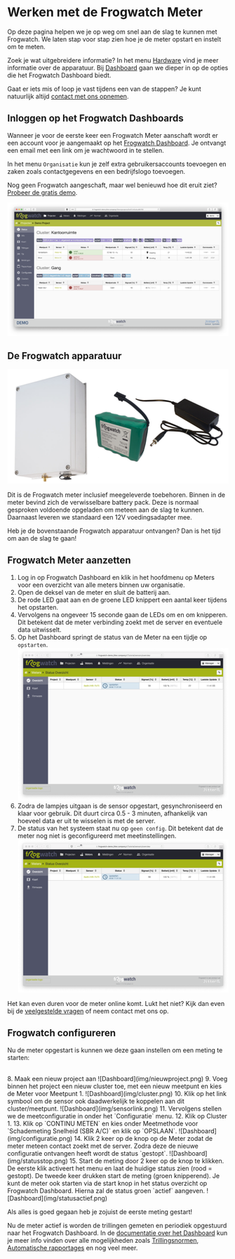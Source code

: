 
# Werken met de Frogwatch Meter

Op deze pagina helpen we je op weg om snel aan de slag te kunnen met Frogwatch. We laten stap voor stap zien hoe je de meter opstart en instelt om te meten.

Zoek je wat uitgebreidere informatie? In het menu [Hardware](../hardware/) vind je meer informatie over de apparatuur. Bij [Dashboard](../dashboard/) gaan we dieper in op de opties die het Frogwatch Dashboard biedt.

 Gaat er iets mis of loop je vast tijdens een van de stappen? Je kunt natuurlijk altijd [contact met ons opnemen](https://www.frog.watch/contact/).

## Inloggen op het Frogwatch Dashboards

Wanneer je voor de eerste keer een Frogwatch Meter aanschaft wordt er een account voor je aangemaakt op het [Frogwatch Dashboard](#todo). Je ontvangt een email met een link om je wachtwoord in te stellen.

In het menu `Organisatie` kun je zelf extra gebruikersaccounts toevoegen en zaken zoals contactgegevens en een bedrijfslogo toevoegen.

Nog geen Frogwatch aangeschaft, maar wel benieuwd hoe dit eruit ziet? [Probeer de gratis demo](https://www.frog.watch/demo/).

![Dashboard](img/dashboard1.png)



## De Frogwatch apparatuur
![Frogwatch Meter met toebehoren](img/frogwatch-apparatuur.png)

Dit is de Frogwatch meter inclusief meegeleverde toebehoren. Binnen in de meter bevind zich de verwisselbare battery pack. Deze is normaal gesproken voldoende opgeladen om meteen aan de slag te kunnen. Daarnaast leveren we standaard een 12V voedingsadapter mee.

Heb je de bovenstaande Frogwatch apparatuur ontvangen? Dan is het tijd om aan de slag te gaan!


## Frogwatch Meter aanzetten

1. Log in op Frogwatch Dashboard en klik in het hoofdmenu op Meters voor een overzicht van alle meters binnen uw organisatie.
2. Open de deksel van de meter en sluit de batterij aan.
3. De rode LED gaat aan en de groene LED knippert een aantal keer tijdens het opstarten.
4. Vervolgens na ongeveer 15 seconde gaan de LEDs om en om knipperen. Dit betekent dat de meter verbinding zoekt met de server en eventuele data uitwisselt.
5. Op het Dashboard springt de status van de Meter na een tijdje op `opstarten`.
    ![Dashboard](img/opstarten.png)
6. Zodra de lampjes uitgaan is de sensor opgestart, gesynchroniseerd en klaar voor gebruik. Dit duurt circa 0.5 - 3 minuten, afhankelijk van hoeveel data er uit te wisselen is met de server.
7. De status van het systeem staat nu op `geen config`. Dit betekent dat de meter nog niet is geconfigureerd met meetinstellingen.
    ![Dashboard](img/opstarten.png)

Het kan even duren voor de meter online komt. Lukt het niet? Kijk dan even bij de [veelgestelde vragen](faq/#ik-heb-een-meter-geplaatst-waarom-komt-deze-niet-online-in-het-dashboard) of neem contact met ons op.


## Frogwatch configureren
Nu de meter opgestart is kunnen we deze gaan instellen om een meting te starten:

 <br>
8. Maak een nieuw project aan
    ![Dashboard](img/nieuwproject.png)
9. Voeg binnen het project een nieuw cluster toe, met een nieuw meetpunt en kies de Meter voor Meetpunt 1.
    ![Dashboard](img/cluster.png)
10. Klik op het link symbool om de sensor ook daadwerkelijk te koppelen aan dit cluster/meetpunt.
    ![Dashboard](img/sensorlink.png)
11. Vervolgens stellen we de meetconfiguratie in onder het `Configuratie` menu.
12. Klik op Cluster 1.
13. Klik op `CONTINU METEN` en kies onder Meetmethode voor `Schademeting Snelheid (SBR A/C)` en klik op `OPSLAAN`.
    ![Dashboard](img/configuratie.png)
14. Klik 2 keer op de knop op de Meter zodat de meter meteen contact zoekt met de server. Zodra deze de nieuwe configuratie ontvangen heeft wordt de status `gestopt`.
    ![Dashboard](img/statusstop.png)
15. Start de meting door 2 keer op de knop te klikken. De eerste klik activeert het menu en laat de huidige status zien (rood = gestopt). De tweede keer drukken start de meting (groen knipperend). Je kunt de meter ook starten via de start knop in het status overzicht op Frogwatch Dashboard. Hierna zal de status groen `actief` aangeven.
    ![Dashboard](img/statusactief.png)

Als alles is goed gegaan heb je zojuist de eerste meting gestart!

Nu de meter actief is worden de trillingen gemeten en periodiek opgestuurd naar het Frogwatch Dashboard. In de [documentatie over het Dashboard](../dashboard) kun je meer info vinden over alle mogelijkheden zoals [Trillingsnormen](../dashboard/#trillingsnormen), [Automatische rapportages](../dashboard/#rapportage) en nog veel meer.
